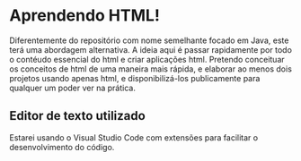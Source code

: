 #   Aprendendo HTML! 

Diferentemente do repositório com nome semelhante focado em Java, este terá uma abordagem alternativa.
A ideia aqui é passar rapidamente por todo o contéudo essencial do html e criar aplicações html. Pretendo 
conceituar os conceitos de html de uma maneira mais rápida, e elaborar ao menos dois projetos usando apenas
html, e disponibilizá-los publicamente para qualquer um poder ver na prática.

## Editor de texto utilizado

Estarei usando o Visual Studio Code com extensões para facilitar o desenvolvimento do código. 


